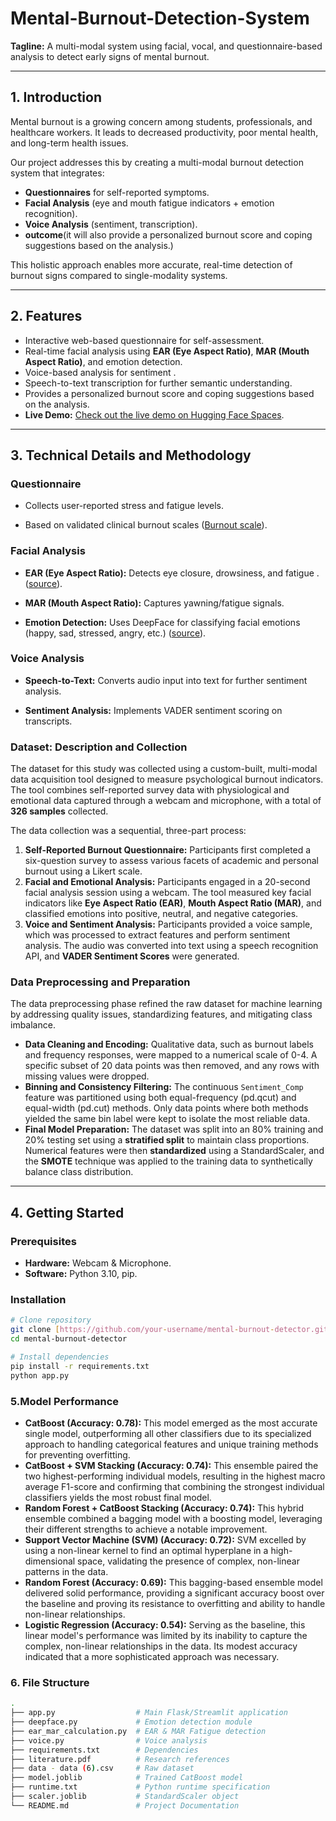 # Mental-Burnout-Detection-System

**Tagline:** A multi-modal system using facial, vocal, and questionnaire-based analysis to detect early signs of mental burnout.

***

## 1. Introduction

Mental burnout is a growing concern among students, professionals, and healthcare workers. It leads to decreased productivity, poor mental health, and long-term health issues.

Our project addresses this by creating a multi-modal burnout detection system that integrates:

* **Questionnaires** for self-reported symptoms.
* **Facial Analysis** (eye and mouth fatigue indicators + emotion recognition).
* **Voice Analysis** (sentiment, transcription).
* **outcome**(it will also provide a personalized burnout score and coping suggestions based on the analysis.)

This holistic approach enables more accurate, real-time detection of burnout signs compared to single-modality systems.

***

## 2. Features

* Interactive web-based questionnaire for self-assessment.
* Real-time facial analysis using **EAR (Eye Aspect Ratio)**, **MAR (Mouth Aspect Ratio)**, and emotion detection.
* Voice-based analysis for sentiment .
* Speech-to-text transcription for further semantic understanding.
*  Provides a personalized burnout score and coping suggestions based on the analysis.
* **Live Demo:** [Check out the live demo on Hugging Face Spaces](https://huggingface.co/spaces/project-exhibition/Burnout-detection).

***

## 3. Technical Details and Methodology
### Questionnaire

- Collects user-reported stress and fatigue levels.

- Based on validated clinical burnout scales ([Burnout scale](https://link.springer.com/article/10.1007/s11606-014-3112-6)).


### Facial Analysis

- **EAR (Eye Aspect Ratio):** Detects eye closure, drowsiness, and fatigue .([source]( https://www.mdpi.com/1424-8220/24/17/5683)).

- **MAR (Mouth Aspect Ratio):** Captures yawning/fatigue signals.

- **Emotion Detection:** Uses DeepFace for classifying facial emotions (happy, sad, stressed, angry, etc.) ([source]( https://arxiv.org/abs/2504.03010)).


 ### Voice Analysis

- **Speech-to-Text:** Converts audio input into text for further sentiment analysis.

- **Sentiment Analysis:** Implements VADER sentiment scoring on transcripts.
### Dataset: Description and Collection

The dataset for this study was collected using a custom-built, multi-modal data acquisition tool designed to measure psychological burnout indicators. The tool combines self-reported survey data with physiological and emotional data captured through a webcam and microphone, with a total of **326 samples** collected.

The data collection was a sequential, three-part process:

1.  **Self-Reported Burnout Questionnaire:** Participants first completed a six-question survey to assess various facets of academic and personal burnout using a Likert scale.
2.  **Facial and Emotional Analysis:** Participants engaged in a 20-second facial analysis session using a webcam. The tool measured key facial indicators like **Eye Aspect Ratio (EAR)**, **Mouth Aspect Ratio (MAR)**, and classified emotions into positive, neutral, and negative categories.
3.  **Voice and Sentiment Analysis:** Participants provided a  voice sample, which was processed to extract features and perform sentiment analysis. The audio was converted into text using a speech recognition API, and **VADER Sentiment Scores** were generated.

### Data Preprocessing and Preparation

The data preprocessing phase refined the raw dataset for machine learning by addressing quality issues, standardizing features, and mitigating class imbalance.

* **Data Cleaning and Encoding:** Qualitative data, such as burnout labels and frequency responses, were mapped to a numerical scale of 0-4. A specific subset of 20 data points was then removed, and any rows with missing values were dropped.
* **Binning and Consistency Filtering:** The continuous `Sentiment_Comp` feature was partitioned using both equal-frequency (pd.qcut) and equal-width (pd.cut) methods. Only data points where both methods yielded the same bin label were kept to isolate the most reliable data.
* **Final Model Preparation:** The dataset was split into an 80% training and 20% testing set using a **stratified split** to maintain class proportions. Numerical features were then **standardized** using a StandardScaler, and the **SMOTE** technique was applied to the training data to synthetically balance class distribution.

***

## 4. Getting Started

### Prerequisites

* **Hardware:** Webcam & Microphone.
* **Software:** Python 3.10, pip.

### Installation

```bash
# Clone repository
git clone [https://github.com/your-username/mental-burnout-detector.git](https://github.com/your-username/mental-burnout-detector.git)
cd mental-burnout-detector

# Install dependencies
pip install -r requirements.txt
python app.py
```
### 5.Model Performance

* **CatBoost (Accuracy: 0.78):** This model emerged as the most accurate single model, outperforming all other classifiers due to its specialized approach to handling categorical features and unique training methods for preventing overfitting.
* **CatBoost + SVM Stacking (Accuracy: 0.74):** This ensemble paired the two highest-performing individual models, resulting in the highest macro average F1-score and confirming that combining the strongest individual classifiers yields the most robust final model.
* **Random Forest + CatBoost Stacking (Accuracy: 0.74):** This hybrid ensemble combined a bagging model with a boosting model, leveraging their different strengths to achieve a notable improvement.
* **Support Vector Machine (SVM) (Accuracy: 0.72):** SVM excelled by using a non-linear kernel to find an optimal hyperplane in a high-dimensional space, validating the presence of complex, non-linear patterns in the data.
* **Random Forest (Accuracy: 0.69):** This bagging-based ensemble model delivered solid performance, providing a significant accuracy boost over the baseline and proving its resistance to overfitting and ability to handle non-linear relationships.
* **Logistic Regression (Accuracy: 0.54):** Serving as the baseline, this linear model's performance was limited by its inability to capture the complex, non-linear relationships in the data. Its modest accuracy indicated that a more sophisticated approach was necessary.

### 6. File Structure
```bash
.
├── app.py                  # Main Flask/Streamlit application                
├── deepface.py             # Emotion detection module               
├── ear_mar_calculation.py  # EAR & MAR Fatigue detection   
├── voice.py                # Voice analysis   
├── requirements.txt        # Dependencies   
├── literature.pdf          # Research references
├── data - data (6).csv     # Raw dataset
├── model.joblib            # Trained CatBoost model
├── runtime.txt             # Python runtime specification
├── scaler.joblib           # StandardScaler object
└── README.md               # Project Documentation
```
